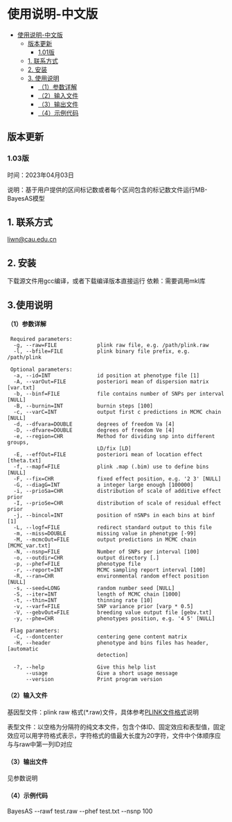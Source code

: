 使用说明-中文版
=================

- [使用说明-中文版](#使用说明-中文版)
  - [版本更新](#版本更新)
    - [1.01版](#101版)
  - [1. 联系方式](#1-联系方式)
  - [2. 安装](#2-安装)
  - [3. 使用说明](#3功能模块)
     - [（1）参数详解](#1参数详解)
     - [（2）输入文件](#2输入文件)
     - [（3）输出文件](#3输出文件)
     - [（4）示例代码](#4示例代码)

## 版本更新

### 1.03版

时间：2023年04月03日

说明：基于用户提供的区间标记数或者每个区间包含的标记数文件运行MB-BayesAS模型

## 1. 联系方式

liwn@cau.edu.cn

## 2. 安装

下载源文件用gcc编译，或者下载编译版本直接运行
依赖：需要调用mkl库

## 3.使用说明

#### （1）参数详解

```text
 Required parameters:
  -g, --raw=FILE             plink raw file, e.g. /path/plink.raw
  -l, --bfile=FILE           plink binary file prefix, e.g. /path/plink

 Optional parameters:
  -a, --id=INT               id position at phenotype file [1]
  -A, --varOut=FILE          posteriori mean of dispersion matrix [var.txt]
  -b, --binf=FILE            file contains number of SNPs per interval [NULL]
  -B, --burnin=INT           burnin steps [100]
  -c, --varC=INT             output first c predictions in MCMC chain [NULL]
  -d, --dfvara=DOUBLE        degrees of freedom Va [4]
  -D, --dfvare=DOUBLE        degrees of freedom Ve [4]
  -e, --region=CHR           Method for dividing snp into different groups,
                             LD/fix [LD]
  -E, --effOut=FILE          posteriori mean of location effect [theta.txt]
  -f, --mapf=FILE            plink .map (.bim) use to define bins [NULL]
  -F, --fix=CHR              fixed effect position, e.g. '2 3' [NULL]
  -G, --diagG=INT            a integer large enough [100000]
  -i, --prioSa=CHR           distribution of scale of additive effect prior
  -I, --prioSe=CHR           distribution of scale of residual effect prior
  -j, --bincol=INT           position of nSNPs in each bins at binf [1]
  -L, --logf=FILE            redirect standard output to this file
  -m, --miss=DOUBLE          missing value in phenotype [-99]
  -M, --mcmcOut=FILE         output predictions in MCMC chain [MCMC_var.txt]
  -N, --nsnp=FILE            Number of SNPs per interval [100]
  -o, --outdir=CHR           output directory [.]
  -p, --phef=FILE            phenotype file
  -r, --report=INT           MCMC sampling report interval [100]
  -R, --ran=CHR              environmental random effect position [NULL]
  -s, --seed=LONG            random number seed [NULL]
  -S, --iter=INT             length of MCMC chain [1000]
  -t, --thin=INT             thinning rate [10]
  -v, --varf=FILE            SNP variance prior [varp * 0.5]
  -V, --gebvOut=FILE         breeding value output file [gebv.txt]
  -y, --phe=CHR              phenotypes position, e.g. '4 5' [NULL]

 Flag parameters:
  -C, --dontcenter           centering gene content matrix
  -H, --header               phenotype and bins files has header, [automatic
                             detection]

  -?, --help                 Give this help list
      --usage                Give a short usage message
      --version              Print program version
```

#### （2）输入文件  

基因型文件：plink raw 格式(*.raw)文件，具体参考[PLINK文件格式](https://www.cog-genomics.org/plink/1.9/formats#raw)说明

表型文件：以空格为分隔符的纯文本文件，包含个体ID、固定效应和表型值，固定效应可以用字符格式表示，字符格式的值最大长度为20字符，文件中个体顺序应与与raw中第一列ID对应

#### （3）输出文件

见参数说明

#### （4）示例代码

BayesAS --rawf test.raw --phef test.txt --nsnp 100
